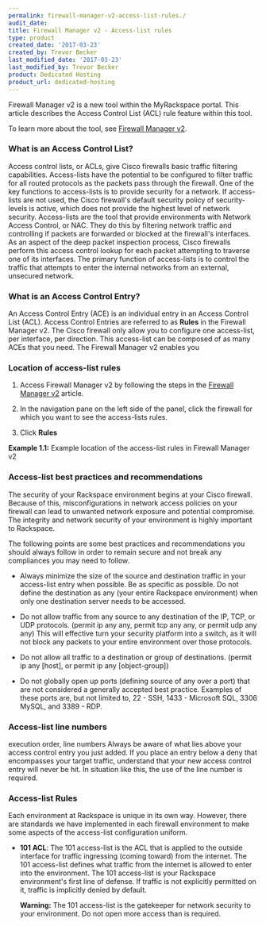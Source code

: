 ```yaml
---
permalink: firewall-manager-v2-access-list-rules./
audit_date:
title: Firewall Manager v2 - Access-list rules
type: product
created_date: '2017-03-23'
created_by: Trevor Becker
last_modified_date: '2017-03-23'
last_modified_by: Trevor Becker
product: Dedicated Hosting
product_url: dedicated-hosting
---
```


<!-- IMAGE "FWCPv2 Article 5 Image Logo" -->
Firewall Manager v2 is a new tool within the MyRackspace portal. This article describes the Access Control List (ACL) rule feature within this tool. 

To learn more about the tool, see [Firewall Manager v2](https://support.rackspace.com/how-to/firewall-manager-v2).

### What is an Access Control List?

Access control lists, or ACLs, give Cisco firewalls basic traffic filtering capabilities. Access-lists have the potential to be configured to filter traffic for all routed protocols as the packets pass through the firewall. One of the key functions to access-lists is to provide security for a network. If access-lists are not used, the Cisco firewall's default security policy of security-levels is active, which does not provide the highest level of network security. Access-lists are the tool that provide environments with Network Access Control, or NAC. They do this by filtering network traffic and controlling if packets are forwarded or blocked at the firewall's interfaces. As an aspect of the deep packet inspection process, Cisco firewalls perform this access control lookup for each packet attempting to traverse one of its interfaces. The primary function of access-lists is to control the traffic that attempts to enter the internal networks from an external, unsecured network. 

### What is an Access Control Entry?

An Access Control Entry (ACE) is an individual entry in an Access Control List (ACL). Access Control Entries are referred to as **Rules** in the Firewall Manager v2. The Cisco firewall only allow you to configure one access-list, per interface, per direction. This access-list can be composed of as many ACEs that you need. The Firewall Manager v2 enables you

### Location of access-list rules

1. Access Firewall Manager v2 by following the steps in the [Firewall Manager v2](https://support.rackspace.com/how-to/firewall-manager-v2) article.

2. In the navigation pane on the left side of the panel, click the firewall for which you want to see the access-lists rules.

3. Click **Rules**

  **Example 1.1:** Example location of the access-list rules in Firewall Manager v2
  <!-- Image "FWCPv2 Article 5 Image Rules" --->

### Access-list best practices and recommendations

The security of your Rackspace environment begins at your Cisco firewall. Because of this, misconfigurations in network access policies on your firewall can lead to unwanted network exposure and potential compromise. The integrity and network security of your environment is highly important to Rackspace. 

The following points are some best practices and recommendations you should always follow in order to remain secure and not break any compliances you may need to follow. 

- Always minimize the size of the source and destination traffic in your access-list entry when possible. Be as specific as possible. Do not define the destination as any (your entire Rackspace environment) when only one destination server needs to be accessed.

- Do not allow traffic from any source to any destination of the IP, TCP, or UDP protocols. (permit ip any any, permit tcp any any, or permit udp any any) This will effective turn your security platform into a switch, as it will not block any packets to your entire environment over those protocols.

- Do not allow all traffic to a destination or group of destinations. (permit ip any [host], or permit ip any [object-group])

- Do not globally open up ports (defining source of any over a port) that are not considered a generally accepted best practice. Examples of these ports are, but not limited to, 22 - SSH, 1433 - Microsoft SQL, 3306 MySQL, and 3389 - RDP.

### Access-list line numbers
execution order, line numbers
Always be aware of what lies above your access control entry you just added. If you place an entry below a deny that encompasses your target traffic, understand that your new access control entry will never be hit. In situation like this, the use of the line number is required.

### Access-list Rules

Each environment at Rackspace is unique in its own way. However, there are standards we have implemented in each firewall environment to make some aspects of the access-list configuration uniform.

- **101 ACL**: The 101 access-list is the ACL that is applied to the outside interface for traffic ingressing (coming toward) from the internet. The 101 access-list defines what traffic from the internet is allowed to enter into the environment. The 101 access-list is your Rackspace environment's first line of defense. If traffic is not explicitly permitted on it, traffic is implicitly denied by default.

  **Warning:** The 101 access-list is the gatekeeper for network security to your environment. Do not open more access than is required. 
 
